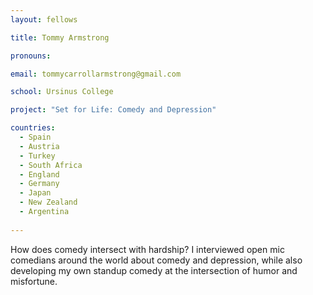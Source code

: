 ```yaml
---
layout: fellows

title: Tommy Armstrong

pronouns: 

email: tommycarrollarmstrong@gmail.com

school: Ursinus College

project: "Set for Life: Comedy and Depression"

countries:
  - Spain
  - Austria
  - Turkey
  - South Africa
  - England
  - Germany
  - Japan
  - New Zealand
  - Argentina
  
---
```


How does comedy intersect with hardship? I interviewed open mic comedians around the world about comedy and depression, while also developing my own standup comedy at the intersection of humor and misfortune. 